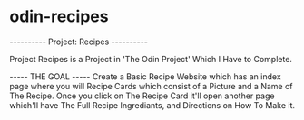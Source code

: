 # odin-recipes

---------- Project: Recipes ----------

Project Recipes is a Project in 'The Odin Project' Which I Have to Complete.

----- THE GOAL -----
Create a Basic Recipe Website which has an index page where you will Recipe Cards which consist of a Picture and a Name of The Recipe. Once you click on The Recipe Card it'll open another page which'll have The Full Recipe Ingrediants, and Directions on How To Make it.
